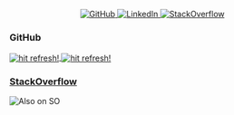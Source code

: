 
<p align="center">
  <a href="https://github.com/j-i-l">
    <img src="https://img.shields.io/badge/GitHub-181717?style=for-the-badge&logo=github&logoColor=white" alt="GitHub" />
  </a>
  <a href="https://www.linkedin.com/in/j-i-l/">
    <img src="https://img.shields.io/badge/LinkedIn-0A66C2?style=for-the-badge&logo=linkedin&logoColor=white" alt="LinkedIn" />
  </a>
  <a href="https://stackoverflow.com/users/1622937/j-i-l">
    <img src="https://img.shields.io/badge/StackOverflow-F58025?style=for-the-badge&logo=stackoverflow&logoColor=white" alt="StackOverflow" />
  </a>
</p>

### GitHub

<a href="https://github.com/j-i-l">
  <img align="center" src="https://github-readme-stats-git-masterorgs-j-i-l.vercel.app/api?username=j-i-l&show_icons=true&count_private=true&line_height=28&hide_border=true&hide_title=true&card_width=450&include_orgs=true&include_all_commits=true&role=owner,collaborator&exclude_repo=github-readme-stats&theme=default#gh-light-mode-only" alt="hit refresh!" />
</a>
<a href="https://github.com/anuraghazra/github-readme-stats">
  <img align="center" src="http://github-readme-stats-git-masterorgs-j-i-l.vercel.app/api/top-langs/?username=j-i-l&layout=compact&langs_count=10&hide_border=true&role=owner,collaborator&include_orgs=true&exclude_repo=SwissR0&hide_title=true&theme=default#gh-light-mode-only" alt="hit refresh!" />
</a>


### [StackOverflow](https://stackoverflow.com/users/1622937/jojo)
![Also on SO](https://se-flair.appspot.com/1779931@1x.png)
